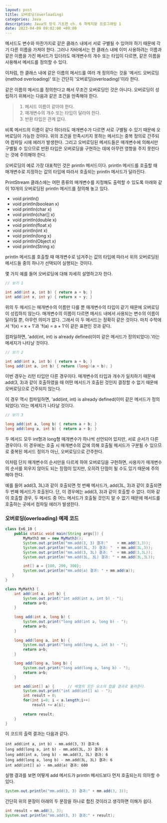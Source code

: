 ```yaml
---
layout: post
title: 오버로딩(overloading)
categories: Java
description: Java의 정석 기초편 ch. 6 객체지향 프로그래밍 1
date: 2023-04-09 09:02:00 +09:00
---
```

메서드도 변수와 마찬가지로 같은 클래스 내에서 서로 구별될 수 있어야 하기 때문에 각기 다른 이름을 가져야 한다. 그러나 자바에서는 한 클래스 내에 이미 사용하려는 이름과 같은 이름을 가진 메서드가 있더라도 매개변수의 개수 또는 타입이 다르면, 같은 이름을 사용해서 메서드를 정의할 수 있다.

이처럼, 한 클래스 내에 같은 이름의 메서드를 여러 개 정의하는 것을 '메서드 오버로딩(method overloading)' 또는 간단히 '오버로딩(overloading)'이라 한다.

같은 이름의 메서드를 정의한다고 해서 무조건 오버로딩인 것은 아니다. 오버로딩이 성립하기 위해서는 다음과 같은 조건을 만족해야 한다.

> 1. 메서드 이름이 같아야 한다.
> 2. 매개변수의 개수 또는 타입이 달라야 한다.
> 3. 반환 타입은 관계 없다.

비록 메서드의 이름이 같다 하더라도 매개변수가 다르면 서로 구별될 수 있기 때문에 오버로딩이 가능한 것이다. 위의 조건을 만족시키지 못하는 메서드는 중복 정의로 간주되어 컴파일 시에 에러가 발생한다. 그리고 오버로딩된 메서드들은 매개변수에 의해서만 구별될 수 있으므로 반환 타입은 오버로딩을 구현하는 데에 아무런 영향을 주지 못한다는 것에 주의해야 한다. 

오버로딩의 예로 가장 대표적인 것은 println 메서드이다. println 메서드를 호출할 때 매개변수로 지정하는 값의 타입에 따라서 호출되는 println 메서드가 달라진다.

PrintStream 클래스에는 어떤 종류의 매개변수를 지정해도 출력할 수 있도록 아래와 같이 10개의 오버로딩된 println 메서드를 정의해 놓고 있다.

- void println()
- void println(boolean x)
- void println(char x)
- void println(char[] x)
- void println(double x)
- void println(float x)
- void println(int x)
- void println(long x)
- void println(Object x)
- void println(String x)

println 메서드를 호출할 때 매개변수로 넘겨주는 값의 타입에 따라서 위의 오버로딩된 메서드들 중의 하나가 선택되어 실행되는 것이다.


몇 가지 예를 들어 오버로딩에 대해 자세히 설명하고자 한다.

```java
// 보기 1

int add(int a, int b) { return a + b; }
int add(int x, int y) { return x + y; }
```

위의 두 메서드는 매개변수의 이름만 다를 뿐 매개변수의 타입이 같기 때문에 오버로딩이 성립하지 않는다. 매개변수의 이름이 다르면 메서드 내에서 사용되는 변수의 이름이 달라질 뿐, 아무런 의미가 없다. 그래서 이 두 메서드는 정확히 같은 것이다. 마치 수학에서 'f(x) = x + 1'과 'f(a) = a + 1'이 같은 표현인 것과 같다.

컴파일하면, 'add(int, int) is already defined(이미 같은 메서드가 정의되었다).'라는 메세지가 나타날 것이다.


```java
// 보기 2

int add(int a, int b) { return a + b; }
long add(int a, int b) { return (long)(a + b); }
```

이번 경우는 리턴 타입만 다른 경우이다. 매개변수의 타입과 개수가 일치하기 때문에 add(3, 3)과 같이 호출하였을 때 어떤 메서드가 호출된 것인지 결정할 수 없기 때문에 오버로딩으로 간주되지 않는다.

이 경우 역시 컴파일하면, 'add(int, int) is already defined(이미 같은 메서드가 정의되었다).'라는 메세지가 나타날 것이다.


```java
// 보기 3

long add(int a, long b) { return a + b; }
long add(long a, int b) { return a + b; }
```

두 메서드 모두 int형과 long형 매개변수가 하나씩 선언되어 있지만, 서로 순서가 다른 경우이다. 이 경우에는 호출 시 매개변수의 값에 의해 호출될 메서드가 구분될 수 있으므로 중복된 메서드 정의가 아닌, 오버로딩으로 간주한다.

이처럼 단지 매개변수의 순서만을 다르게 하여 오버로딩을 구현하면, 사용자가 매개변수의 순서를 외우지 않아도 되는 장점이 있지만, 오히려 단점이 될 수도 있기 때문에 주의해야 한다.

예를 들어 add(3, 3L)과 같이 호출되면 첫 번째 메서드가, add(3L, 3)과 같이 호출되면 두 번째 메서드가 호출된다. 단, 이 경우에는 add(3, 3)과 같이 호출할 수 없다. 이와 같이 호출할 경우, 두 메서드 중 어느 메서드가 호출될 것인지 알 수 없기 때문에 메서드를 호출하는 곳에서 컴파일 에러가 발생한다. 


### 오버로딩(overloading) 예제 코드

```java
class Ex6_10 {
	public static void main(String args[]) {
		MyMath3 mm = new MyMath3();
		System.out.println("mm.add(3, 3) 결과:"    + mm.add(3,3));
		System.out.println("mm.add(3L, 3) 결과: "  + mm.add(3L,3));
		System.out.println("mm.add(3, 3L) 결과: "  + mm.add(3,3L));
		System.out.println("mm.add(3L, 3L) 결과: " + mm.add(3L,3L));

		int[] a = {100, 200, 300};
		System.out.println("mm.add(a) 결과: " + mm.add(a));
   }
}

class MyMath3 {
	int add(int a, int b) {
		System.out.print("int add(int a, int b) - ");
		return a+b;
	}
	
	long add(int a, long b) {
		System.out.print("long add(int a, long b) - ");
		return a+b;
	}
	
	long add(long a, int b) {
		System.out.print("long add(long a, int b) - ");
		return a+b;
	}

	long add(long a, long b) {
		System.out.print("long add(long a, long b) - ");
		return a+b;
	}

	int add(int[] a) {		// 배열의 모든 요소의 합을 결과로 돌려준다. 
		System.out.print("int add(int[] a) - ");
		int result = 0;
		for(int i=0; i < a.length;i++) 
			result += a[i];
		
		return result;
	}
}
```

이 코드의 출력 결과는 다음과 같다.

```
int add(int a, int b) - mm.add(3, 3) 결과:6
long add(long a, int b) - mm.add(3L, 3) 결과: 6
long add(int a, long b) - mm.add(3, 3L) 결과: 6
long add(long a, long b) - mm.add(3L, 3L) 결과: 6
int add(int[] a) - mm.add(a) 결과: 600
```

실행 결과를 보면 어떻게 add 메서드가 println 메서드보다 먼저 호출되는지 의아할 수 있다.

```java
System.out.println("mm.add(3, 3) 결과:" + mm.add(3, 3));
```

간단히 위의 문장이 아래의 두 문장을 하나로 합친 것이라고 생각하면 이해가 쉽다.

```java
int result = mm.add(3, 3);
System.out.println("mm.add(3, 3) 결과:" + result);
```
